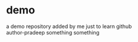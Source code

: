 # demo
 a demo repository added  by me just to learn github
 <br>
 author-pradeep
 something something